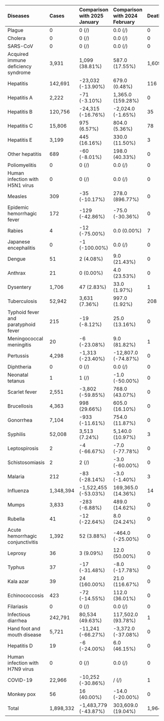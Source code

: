 | Diseases                            | Cases     | Comparison with 2025 January   | Comparison with 2024 February   | Deaths   | Comparison with 2025 January   | Comparison with 2024 February   |
|:------------------------------------|:----------|:-------------------------------|:--------------------------------|:---------|:-------------------------------|:--------------------------------|
| Plague                              | 0         | 0 (/)                          | 0.0 (/)                         | 0        | 0 (/)                          | 0.0 (/)                         |
| Cholera                             | 0         | 0 (/)                          | 0.0 (/)                         | 0        | 0 (/)                          | 0.0 (/)                         |
| SARS-CoV                            | 0         | 0 (/)                          | 0.0 (/)                         | 0        | 0 (/)                          | 0.0 (/)                         |
| Acquired immune deficiency syndrome | 3,931     | 1,099 (38.81%)                 | 587.0 (17.55%)                  | 1,609    | 234 (17.02%)                   | 249.0 (18.31%)                  |
| Hepatitis                           | 142,691   | -23,032 (-13.90%)              | 679.0 (0.48%)                   | 116      | 44 (61.11%)                    | 42.0 (56.76%)                   |
| Hepatitis A                         | 2,222     | -71 (-3.10%)                   | 1,365.0 (159.28%)               | 0        | -1 (-100.00%)                  | 0.0 (/)                         |
| Hepatitis B                         | 120,756   | -24,315 (-16.76%)              | -2,024.0 (-1.65%)               | 35       | -11 (-23.91%)                  | 7.0 (25.00%)                    |
| Hepatitis C                         | 15,806    | 975 (6.57%)                    | 804.0 (5.36%)                   | 78       | 53 (212.00%)                   | 34.0 (77.27%)                   |
| Hepatitis E                         | 3,199     | 445 (16.16%)                   | 330.0 (11.50%)                  | 3        | 3 (/)                          | 1.0 (50.00%)                    |
| Other hepatitis                     | 689       | -60 (-8.01%)                   | 198.0 (40.33%)                  | 0        | 0 (/)                          | 0.0 (/)                         |
| Poliomyelitis                       | 0         | 0 (/)                          | 0.0 (/)                         | 0        | 0 (/)                          | 0.0 (/)                         |
| Human infection with H5N1 virus     | 0         | 0 (/)                          | 0.0 (/)                         | 0        | 0 (/)                          | 0.0 (/)                         |
| Measles                             | 309       | -35 (-10.17%)                  | 278.0 (896.77%)                 | 0        | 0 (/)                          | 0.0 (/)                         |
| Epidemic hemorrhagic fever          | 172       | -129 (-42.86%)                 | -75.0 (-30.36%)                 | 0        | -1 (-100.00%)                  | 0.0 (/)                         |
| Rabies                              | 4         | -12 (-75.00%)                  | 0.0 (0.00%)                     | 7        | -12 (-63.16%)                  | 5.0 (250.00%)                   |
| Japanese encephalitis               | 0         | -1 (-100.00%)                  | 0.0 (/)                         | 0        | 0 (/)                          | -1.0 (-100.00%)                 |
| Dengue                              | 51        | 2 (4.08%)                      | 9.0 (21.43%)                    | 0        | 0 (/)                          | 0.0 (/)                         |
| Anthrax                             | 21        | 0 (0.00%)                      | 4.0 (23.53%)                    | 0        | 0 (/)                          | 0.0 (/)                         |
| Dysentery                           | 1,706     | 47 (2.83%)                     | 33.0 (1.97%)                    | 1        | 1 (/)                          | 1.0 (/)                         |
| Tuberculosis                        | 52,942    | 3,631 (7.36%)                  | 997.0 (1.92%)                   | 208      | -1 (-0.48%)                    | -16.0 (-7.14%)                  |
| Typhoid fever and paratyphoid fever | 215       | -19 (-8.12%)                   | 25.0 (13.16%)                   | 0        | -1 (-100.00%)                  | 0.0 (/)                         |
| Meningococcal meningitis            | 20        | -6 (-23.08%)                   | 9.0 (81.82%)                    | 1        | -1 (-50.00%)                   | 1.0 (/)                         |
| Pertussis                           | 4,298     | -1,313 (-23.40%)               | -12,807.0 (-74.87%)             | 0        | -1 (-100.00%)                  | -8.0 (-100.00%)                 |
| Diphtheria                          | 0         | 0 (/)                          | 0.0 (/)                         | 0        | 0 (/)                          | 0.0 (/)                         |
| Neonatal tetanus                    | 1         | 1 (/)                          | -1.0 (-50.00%)                  | 0        | 0 (/)                          | 0.0 (/)                         |
| Scarlet fever                       | 2,551     | -3,802 (-59.85%)               | 768.0 (43.07%)                  | 0        | 0 (/)                          | 0.0 (/)                         |
| Brucellosis                         | 4,363     | 998 (29.66%)                   | 605.0 (16.10%)                  | 0        | -1 (-100.00%)                  | 0.0 (/)                         |
| Gonorrhea                           | 7,104     | -933 (-11.61%)                 | 754.0 (11.87%)                  | 0        | 0 (/)                          | 0.0 (/)                         |
| Syphilis                            | 52,008    | 3,513 (7.24%)                  | 5,140.0 (10.97%)                | 3        | -3 (-50.00%)                   | 0.0 (0.00%)                     |
| Leptospirosis                       | 2         | -4 (-66.67%)                   | -7.0 (-77.78%)                  | 0        | 0 (/)                          | 0.0 (/)                         |
| Schistosomiasis                     | 2         | 2 (/)                          | -3.0 (-60.00%)                  | 0        | 0 (/)                          | 0.0 (/)                         |
| Malaria                             | 212       | -83 (-28.14%)                  | -3.0 (-1.40%)                   | 3        | 3 (/)                          | 1.0 (50.00%)                    |
| Influenza                           | 1,348,394 | -1,522,455 (-53.03%)           | 169,365.0 (14.36%)              | 14       | 5 (55.56%)                     | 14.0 (/)                        |
| Mumps                               | 3,833     | -283 (-6.88%)                  | 489.0 (14.62%)                  | 0        | 0 (/)                          | 0.0 (/)                         |
| Rubella                             | 41        | -12 (-22.64%)                  | 8.0 (24.24%)                    | 0        | 0 (/)                          | 0.0 (/)                         |
| Acute hemorrhagic conjunctivitis    | 1,392     | 52 (3.88%)                     | -464.0 (-25.00%)                | 0        | 0 (/)                          | 0.0 (/)                         |
| Leprosy                             | 36        | 3 (9.09%)                      | 12.0 (50.00%)                   | 0        | 0 (/)                          | 0.0 (/)                         |
| Typhus                              | 37        | -17 (-31.48%)                  | -8.0 (-17.78%)                  | 0        | 0 (/)                          | 0.0 (/)                         |
| Kala azar                           | 39        | 24 (160.00%)                   | 21.0 (116.67%)                  | 0        | 0 (/)                          | 0.0 (/)                         |
| Echinococcosis                      | 423       | -72 (-14.55%)                  | 112.0 (36.01%)                  | 0        | -1 (-100.00%)                  | 0.0 (/)                         |
| Filariasis                          | 0         | 0 (/)                          | 0.0 (/)                         | 0        | 0 (/)                          | 0.0 (/)                         |
| Infectious diarrhea                 | 242,791   | 80,534 (49.63%)                | 117,502.0 (93.78%)              | 1        | 1 (/)                          | 1.0 (/)                         |
| Hand foot and mouth disease         | 5,721     | -11,241 (-66.27%)              | -3,372.0 (-37.08%)              | 0        | 0 (/)                          | 0.0 (/)                         |
| Hepatitis D                         | 19        | -6 (-24.00%)                   | 6.0 (46.15%)                    | 0        | 0 (/)                          | 0.0 (/)                         |
| Human infection with H7N9 virus     | 0         | 0 (/)                          | 0.0 (/)                         | 0        | 0 (/)                          | 0.0 (/)                         |
| COVID-19                            | 22,966    | -10,252 (-30.86%)              | / (/)                           | 1        | -3 (-75.00%)                   | / (/)                           |
| Monkey pox                          | 56        | 16 (40.00%)                    | -14.0 (-20.00%)                 | 0        | 0 (/)                          | 0.0 (/)                         |
| Total                               | 1,898,332 | -1,483,779 (-43.87%)           | 303,609.0 (19.04%)              | 1,964    | 263 (15.46%)                   | 290.0 (17.32%)                  |